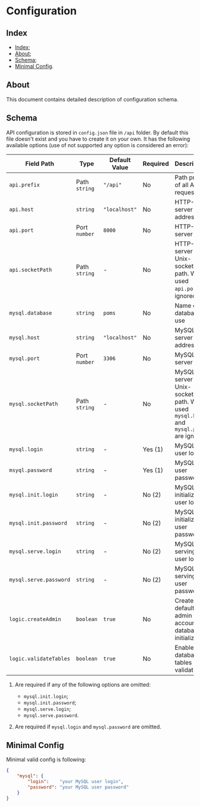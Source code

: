 # Configuration

## Index

- [Index](#index);
- [About](#about);
- [Schema](#schema);
- [Minimal Config](#minimal-config).

## About

This document contains detailed description of configuration schema.

## Schema

API configuration is stored in `config.json` file in `/api` folder.
By default this file doesn't exist and you have to create it on your
own. It has the following available options (use of not supported any
option is considered an error):

| Field Path             | Type          | Default Value | Required | Description                                                                        |
|------------------------|---------------|---------------|----------|------------------------------------------------------------------------------------|
| `api.prefix`           | Path `string` | `"/api"`      | No       | Path prefix of all API-requests                                                    |
| `api.host`             | `string`      | `"localhost"` | No       | HTTP-server host address                                                           |
| `api.port`             | Port `number` | `8000`        | No       | HTTP-server port                                                                   |
| `api.socketPath`       | Path `string` | -             | No       | HTTP-server Unix-socket path. When used `api.port` is ignored                      |
| `mysql.database`       | `string`      | `poms`        | No       | Name of database to use                                                            |
| `mysql.host`           | `string`      | `"localhost"` | No       | MySQL server address                                                               |
| `mysql.port`           | Port `number` | `3306`        | No       | MySQL server port                                                                  |
| `mysql.socketPath`     | Path `string` | -             | No       | MySQL server Unix-socket path. When used `mysql.host` and `mysql.port` are ignored |
| `mysql.login`          | `string`      | -             | Yes (1)  | MySQL user login                                                                   |
| `msyql.password`       | `string`      | -             | Yes (1)  | MySQL user password                                                                |
| `mysql.init.login`     | `string`      | -             | No  (2)  | MySQL initialization user login                                                    |
| `mysql.init.password`  | `string`      | -             | No  (2)  | MySQL initialization user password                                                 |
| `mysql.serve.login`    | `string`      | -             | No  (2)  | MySQL serving user login                                                           |
| `mysql.serve.password` | `string`      | -             | No  (2)  | MySQL serving user password                                                        |
| `logic.createAdmin`    | `boolean`     | `true`        | No       | Create default admin account on database initialization                            |
| `logic.validateTables` | `boolean`     | `true`        | No       | Enables database tables validation                                                 |

 1) Are required if any of the following options are omitted:

    - `mysql.init.login`;
    - `mysql.init.password`;
    - `mysql.serve.login`;
    - `mysql.serve.password`.

 2) Are required if `mysql.login` and `mysql.password` are omitted.

## Minimal Config

Minimal valid config is following:

```json
{
    "mysql": {
        "login":    "your MySQL user login",
        "password": "your MySQL user password"
    }
}
```
